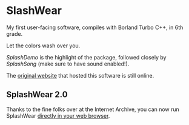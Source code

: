 # SlashWear

My first user-facing software, compiles with Borland Turbo C++, in 6th grade.

Let the colors wash over you.

*SplashDemo* is the highlight of the package, followed closely by *SplashSong* (make sure to have sound enabled!).

The [original website](http://webpages.charter.net/reitzk/SplashWear.html) that hosted this software is still online. 

## SplashWear 2.0

Thanks to the fine folks over at the Internet Archive, you can now run SplashWear [directly in your web browser](https://archive.org/details/splashwear). 
